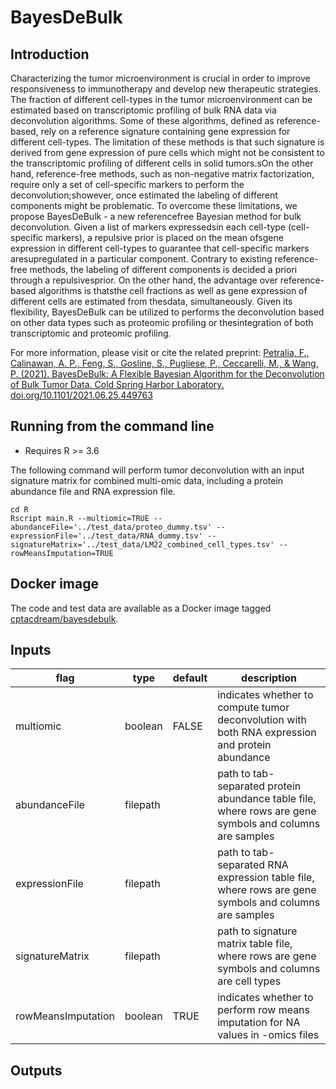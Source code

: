 # BayesDeBulk

## Introduction
Characterizing the tumor microenvironment is crucial in order to improve responsiveness to immunotherapy and develop new therapeutic strategies. The fraction of different cell-types in the tumor microenvironment can be estimated based on transcriptomic profiling of bulk RNA data via deconvolution algorithms. Some of these algorithms, defined as reference-based, rely on a reference signature containing gene expression for different cell-types. The limitation of these methods is that such signature is derived from gene expression of pure cells which might not be consistent to the transcriptomic profiling of different cells in solid tumors.sOn the other hand, reference-free methods, such as non-negative matrix factorization, require only a set of cell-specific markers to perform the deconvolution;showever, once estimated the labeling of different components might be problematic. To overcome these limitations, we propose BayesDeBulk - a new referencefree Bayesian method for bulk deconvolution. Given a list of markers expressedsin each cell-type (cell-specific markers), a repulsive prior is placed on the mean ofsgene expression in different cell-types to guarantee that cell-specific markers aresupregulated in a particular component. Contrary to existing reference-free methods, the labeling of different components is decided a priori through a repulsivesprior. On the other hand, the advantage over reference-based algorithms is thatsthe cell fractions as well as gene expression of different cells are estimated from thesdata, simultaneously. Given its flexibility, BayesDeBulk can be utilized to performs the deconvolution based on other data types such as proteomic profiling or thesintegration of both transcriptomic and proteomic profiling.

For more information, please visit or cite the related preprint: [Petralia, F., Calinawan, A. P., Feng, S., Gosline, S., Pugliese, P., Ceccarelli, M., & Wang, P. (2021). BayesDeBulk: A Flexible Bayesian Algorithm for the Deconvolution of Bulk Tumor Data. Cold Spring Harbor Laboratory. doi.org/10.1101/2021.06.25.449763](https://www.biorxiv.org/content/10.1101/2021.06.25.449763v1)

## Running from the command line
* Requires R >= 3.6

The following command will perform tumor deconvolution with an input signature matrix for combined multi-omic data, including a protein abundance file and RNA expression file.

```
cd R
Rscript main.R --multiomic=TRUE --abundanceFile='../test_data/proteo_dummy.tsv' --expressionFile='../test_data/RNA_dummy.tsv' --signatureMatrix='../test_data/LM22_combined_cell_types.tsv' --rowMeansImputation=TRUE
```

## Docker image

The code and test data are available as a Docker image tagged [cptacdream/bayesdebulk](https://hub.docker.com/repository/docker/cptacdream/bayesdebulk).


## Inputs

| flag               | type     | default | description                                                                                             |
|--------------------|----------|---------|---------------------------------------------------------------------------------------------------------|
| multiomic          | boolean  | FALSE   | indicates whether to compute tumor deconvolution with both RNA expression and protein abundance         |
| abundanceFile      | filepath |         | path to tab-separated protein abundance table file, where rows are gene symbols and columns are samples |
| expressionFile     | filepath |         | path to tab-separated RNA expression table file, where rows are gene symbols and columns are samples    |
| signatureMatrix    | filepath |         | path to signature matrix table file, where rows are gene symbols and columns are cell types             |
| rowMeansImputation | boolean  | TRUE    | indicates whether to perform row means imputation for NA values in -omics files                         |


## Outputs
